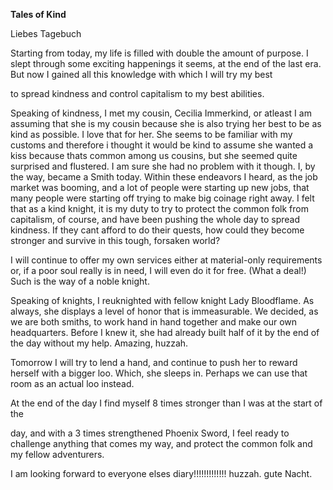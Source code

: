 <!-- title: Shakira's Journal Entry: Day 1 -->

**Tales of Kind**

Liebes Tagebuch

Starting from today, my life is filled with double the amount of purpose. I slept through some exciting happenings it seems, at the end of the last era. But now I gained all this knowledge with which I will try my best

to spread kindness and control capitalism to my best abilities.

Speaking of kindness, I met my cousin, Cecilia Immerkind, or atleast I am
assuming that she is my cousin because she is also trying her best to be as kind as possible. I love that for her. She seems to be familiar with my customs and therefore i thought it would be kind to assume she wanted a kiss because thats common among us cousins, but she seemed quite surprised and flustered. I am sure she had no problem with it though.
I, by the way, became a Smith today.
Within these endeavors I heard, as the job market was booming, and a lot of people were starting up new jobs, that many people were starting off trying to make big coinage right away. I felt that as a kind knight, it is my duty to try to protect the common folk from capitalism, of course, and have been pushing the whole day to spread kindness. If they cant afford to do their quests, how could they become stronger and survive in this tough, forsaken world?

I will continue to offer my own services either at material-only requirements or, if a poor soul really is in need, I will even do it for free. (What a deal!)
Such is the way of a noble knight.

Speaking of knights, I reuknighted with fellow knight Lady Bloodflame.
As always, she displays a level of honor that is immeasurable. We decided, as we are both smiths, to work hand in hand together and make our own headquarters.
Before I knew it, she had already built half of it by the end of the day without my help. Amazing, huzzah.

Tomorrow I will try to lend a hand, and continue to push her to reward herself with a bigger loo. Which, she sleeps in. Perhaps we can use that room as an actual loo instead.

At the end of the day I find myself 8 times stronger than I was at the start of the

day, and with a 3 times strengthened Phoenix Sword, I feel ready to challenge anything that comes my way, and protect the common folk and my fellow adventurers.

I am looking forward to everyone elses diary!!!!!!!!!!!!! huzzah.
gute Nacht.
